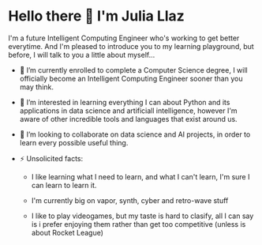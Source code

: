 
# Hello there 👋 I'm Julia Llaz

I'm a future Intelligent Computing Engineer who's working to get better everytime. And I'm pleased to introduce you to my learning playground, but before, I will talk to you a little about myself... 

- 🔭 I’m currently enrolled to complete a Computer Science degree, I will officially become an Intelligent Computing Engineer sooner than you may think.
  
- 🌱 I’m interested in learning everything I can about Python and its applications in data science and artificiall intelligence, however I'm aware of other incredible tools and languages that exist around us.
  
- 👯 I’m looking to collaborate on data science and AI projects, in order to learn every possible useful thing.
  
- ⚡ Unsolicited facts:
  
  *  I like learning what I need to learn, and what I can't learn, I'm sure I can learn to learn it.
    
  *  I'm currently big on vapor, synth, cyber and retro-wave stuff
    
  *  I like to play videogames, but my taste is hard to clasify, all I can say is i prefer enjoying them rather than get too competitive (unless is about Rocket League)
